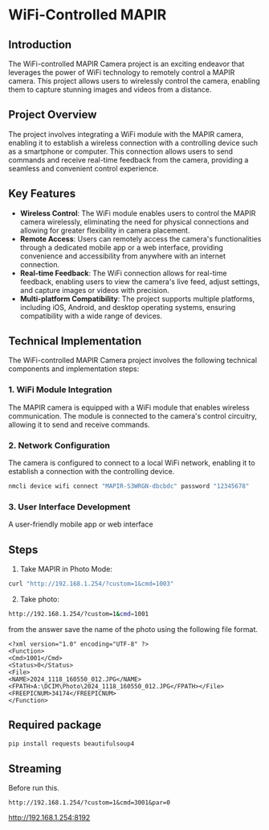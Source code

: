 # WiFi-Controlled MAPIR

## Introduction
The WiFi-controlled MAPIR Camera project is an exciting endeavor that leverages the power of WiFi technology to remotely control a MAPIR camera. This project allows users to wirelessly control the camera, enabling them to capture stunning images and videos from a distance.

## Project Overview
The project involves integrating a WiFi module with the MAPIR camera, enabling it to establish a wireless connection with a controlling device such as a smartphone or computer. This connection allows users to send commands and receive real-time feedback from the camera, providing a seamless and convenient control experience.

## Key Features
- **Wireless Control**: The WiFi module enables users to control the MAPIR camera wirelessly, eliminating the need for physical connections and allowing for greater flexibility in camera placement.
- **Remote Access**: Users can remotely access the camera's functionalities through a dedicated mobile app or a web interface, providing convenience and accessibility from anywhere with an internet connection.
- **Real-time Feedback**: The WiFi connection allows for real-time feedback, enabling users to view the camera's live feed, adjust settings, and capture images or videos with precision.
- **Multi-platform Compatibility**: The project supports multiple platforms, including iOS, Android, and desktop operating systems, ensuring compatibility with a wide range of devices.

## Technical Implementation
The WiFi-controlled MAPIR Camera project involves the following technical components and implementation steps:

### 1. WiFi Module Integration
The MAPIR camera is equipped with a WiFi module that enables wireless communication. The module is connected to the camera's control circuitry, allowing it to send and receive commands.

### 2. Network Configuration
The camera is configured to connect to a local WiFi network, enabling it to establish a connection with the controlling device.

```bash
nmcli device wifi connect "MAPIR-S3WRGN-dbcbdc" password "12345678"
```

### 3. User Interface Development
A user-friendly mobile app or web interface

## Steps

1. Take MAPIR in Photo Mode:

```bash
curl "http://192.168.1.254/?custom=1&cmd=1003"
```

2. Take photo:

```bash
http://192.168.1.254/?custom=1&cmd=1001
```

from the answer save the name of the photo using the following file format.

```
<?xml version="1.0" encoding="UTF-8" ?>
<Function>
<Cmd>1001</Cmd>
<Status>0</Status>
<File>
<NAME>2024_1118_160550_012.JPG</NAME>
<FPATH>A:\DCIM\Photo\2024_1118_160550_012.JPG</FPATH></File>
<FREEPICNUM>34174</FREEPICNUM>
</Function>
```

## Required package

```bash
pip install requests beautifulsoup4
```

## Streaming

Before run this.

```
http://192.168.1.254/?custom=1&cmd=3001&par=0
```

http://192.168.1.254:8192
